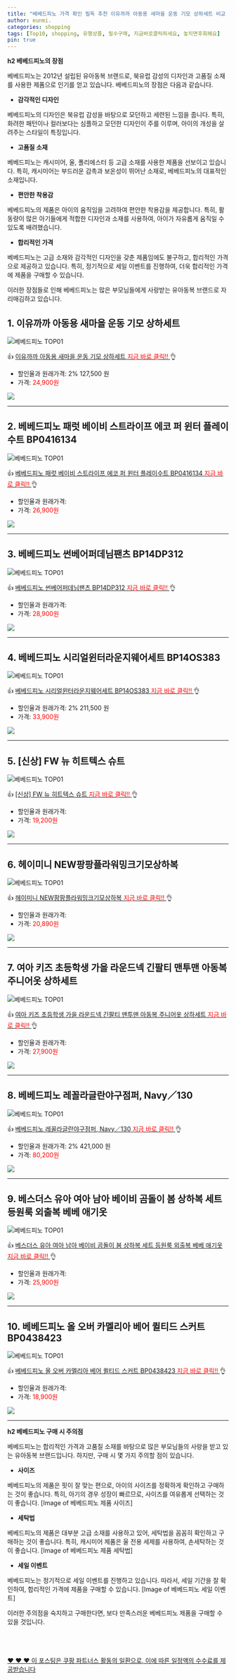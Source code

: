 ```yaml
---
title: "베베드피노 가격 확인 필독 추천 이유까까 아동용 새마을 운동 기모 상하세트 비교 장점 구매가이드"
author: eunmi.
categories: shopping
tags: [Top10, shopping, 유행상품, 필수구매, 지금바로클릭하세요, 놓치면후회해요]
pin: true
---
```

**h2 베베드피노의 장점**

베베드피노는 2012년 설립된 유아동복 브랜드로, 북유럽 감성의 디자인과 고품질 소재를 사용한 제품으로 인기를 얻고 있습니다. 베베드피노의 장점은 다음과 같습니다.

* **감각적인 디자인**

베베드피노의 디자인은 북유럽 감성을 바탕으로 모던하고 세련된 느낌을 줍니다. 특히, 화려한 패턴이나 컬러보다는 심플하고 모던한 디자인이 주를 이루며, 아이의 개성을 살려주는 스타일이 특징입니다.

* **고품질 소재**

베베드피노는 캐시미어, 울, 폴리에스터 등 고급 소재를 사용한 제품을 선보이고 있습니다. 특히, 캐시미어는 부드러운 감촉과 보온성이 뛰어난 소재로, 베베드피노의 대표적인 소재입니다.

* **편안한 착용감**

베베드피노의 제품은 아이의 움직임을 고려하여 편안한 착용감을 제공합니다. 특히, 활동량이 많은 아기들에게 적합한 디자인과 소재를 사용하여, 아이가 자유롭게 움직일 수 있도록 배려했습니다.

* **합리적인 가격**

베베드피노는 고급 소재와 감각적인 디자인을 갖춘 제품임에도 불구하고, 합리적인 가격으로 제공하고 있습니다. 특히, 정기적으로 세일 이벤트를 진행하여, 더욱 합리적인 가격에 제품을 구매할 수 있습니다.

이러한 장점들로 인해 베베드피노는 많은 부모님들에게 사랑받는 유아동복 브랜드로 자리매김하고 있습니다.

   

## 1. 이유까까 아동용 새마을 운동 기모 상하세트

![베베드피노 TOP01](https://thumbnail8.coupangcdn.com/thumbnails/remote/230x230ex/image/vendor_inventory/6cd1/d6adb41a9bb4aec4cd7d136e27344bf9e78e8dbda82bcdb9c7228f9ea612.jpg)


👍 [이유까까 아동용 새마을 운동 기모 상하세트 <font color=red> 지금 바로 클릭!! </font> ](https://link.coupang.com/re/AFFSDP?lptag=AF3617701&subid=GithubCoopas&pageKey=7701847366&traceid=V0-153&itemId=20623104536&vendorItemId=87697267504) 👌 


- 할인율과 원래가격: 2%  127,500   원
- 가격: <span style='color:red'>24,900원</span>

[![](/discount_price.png)](https://link.coupang.com/re/AFFSDP?lptag=AF3617701&subid=GithubCoopas&pageKey=7701847366&traceid=V0-153&itemId=20623104536&vendorItemId=87697267504)

---


   

## 2. 베베드피노 패럿 베이비 스트라이프 에코 퍼 윈터 플레이수트 BP0416134

![베베드피노 TOP01](https://thumbnail9.coupangcdn.com/thumbnails/remote/230x230ex/image/vendor_inventory/b85f/b1aca05f18b147a9470167c012892dccfc3096f3a40e705d532c7df71bc7.jpg)


👍 [베베드피노 패럿 베이비 스트라이프 에코 퍼 윈터 플레이수트 BP0416134 <font color=red> 지금 바로 클릭!! </font> ](https://link.coupang.com/re/AFFSDP?lptag=AF3617701&subid=GithubCoopas&pageKey=5416499365&traceid=V0-153&itemId=8165810225&vendorItemId=75454064674) 👌 


- 할인율과 원래가격: 
- 가격: <span style='color:red'>26,900원</span>

[![](/discount_price.png)](https://link.coupang.com/re/AFFSDP?lptag=AF3617701&subid=GithubCoopas&pageKey=5416499365&traceid=V0-153&itemId=8165810225&vendorItemId=75454064674)

---


   

## 3. 베베드피노 썬베어퍼데님팬츠 BP14DP312

![베베드피노 TOP01](https://thumbnail6.coupangcdn.com/thumbnails/remote/230x230ex/image/vendor_inventory/3953/3afb1fe82abcecbe277c5b143d71943f564e7baacedc094dacb3a264ac3f.jpg)


👍 [베베드피노 썬베어퍼데님팬츠 BP14DP312 <font color=red> 지금 바로 클릭!! </font> ](https://link.coupang.com/re/AFFSDP?lptag=AF3617701&subid=GithubCoopas&pageKey=6159249152&traceid=V0-153&itemId=11941898878&vendorItemId=80425916344) 👌 


- 할인율과 원래가격: 
- 가격: <span style='color:red'>28,900원</span>

[![](/discount_price.png)](https://link.coupang.com/re/AFFSDP?lptag=AF3617701&subid=GithubCoopas&pageKey=6159249152&traceid=V0-153&itemId=11941898878&vendorItemId=80425916344)

---


   

## 4. 베베드피노 시리얼윈터라운지웨어세트 BP14OS383

![베베드피노 TOP01](https://thumbnail10.coupangcdn.com/thumbnails/remote/230x230ex/image/vendor_inventory/9d10/90c4501a98fe9dd1046af2817ec50e68a15e0323f05a6cbd0bae0e6244c4.jpg)


👍 [베베드피노 시리얼윈터라운지웨어세트 BP14OS383 <font color=red> 지금 바로 클릭!! </font> ](https://link.coupang.com/re/AFFSDP?lptag=AF3617701&subid=GithubCoopas&pageKey=6919646815&traceid=V0-153&itemId=16704879912&vendorItemId=83887318802) 👌 


- 할인율과 원래가격: 2%  211,500   원
- 가격: <span style='color:red'>33,900원</span>

[![](/discount_price.png)](https://link.coupang.com/re/AFFSDP?lptag=AF3617701&subid=GithubCoopas&pageKey=6919646815&traceid=V0-153&itemId=16704879912&vendorItemId=83887318802)

---


   

## 5. [신상] FW 뉴 히트텍스 슈트

![베베드피노 TOP01](https://thumbnail8.coupangcdn.com/thumbnails/remote/230x230ex/image/vendor_inventory/8e41/3048a9bd885b6f1145abc8021974e1a4b5ab230ab76e2df34aca3b0f3886.jpg)


👍 [[신상] FW 뉴 히트텍스 슈트 <font color=red> 지금 바로 클릭!! </font> ](https://link.coupang.com/re/AFFSDP?lptag=AF3617701&subid=GithubCoopas&pageKey=7566153982&traceid=V0-153&itemId=19944056593&vendorItemId=87043219167) 👌 


- 할인율과 원래가격: 
- 가격: <span style='color:red'>19,200원</span>

[![](/discount_price.png)](https://link.coupang.com/re/AFFSDP?lptag=AF3617701&subid=GithubCoopas&pageKey=7566153982&traceid=V0-153&itemId=19944056593&vendorItemId=87043219167)

---


   

## 6. 헤이미니 NEW팡팡플라워밍크기모상하복

![베베드피노 TOP01](https://thumbnail6.coupangcdn.com/thumbnails/remote/230x230ex/image/vendor_inventory/bc2a/302b60723dfbfd5f24510f4c473c387f69f075e3072d8d4e0ed912d067ed.jpg)


👍 [헤이미니 NEW팡팡플라워밍크기모상하복 <font color=red> 지금 바로 클릭!! </font> ](https://link.coupang.com/re/AFFSDP?lptag=AF3617701&subid=GithubCoopas&pageKey=7662874354&traceid=V0-153&itemId=20419742668&vendorItemId=87501381024) 👌 


- 할인율과 원래가격: 
- 가격: <span style='color:red'>20,890원</span>

[![](/discount_price.png)](https://link.coupang.com/re/AFFSDP?lptag=AF3617701&subid=GithubCoopas&pageKey=7662874354&traceid=V0-153&itemId=20419742668&vendorItemId=87501381024)

---


   

## 7. 여아 키즈 초등학생 가을 라운드넥 긴팔티 맨투맨 아동복 주니어옷 상하세트

![베베드피노 TOP01](https://thumbnail10.coupangcdn.com/thumbnails/remote/230x230ex/image/vendor_inventory/b4b3/796d26094f2412255921bccc6937669b9effe0a08db86a6edcb5f7a44892.png)


👍 [여아 키즈 초등학생 가을 라운드넥 긴팔티 맨투맨 아동복 주니어옷 상하세트 <font color=red> 지금 바로 클릭!! </font> ](https://link.coupang.com/re/AFFSDP?lptag=AF3617701&subid=GithubCoopas&pageKey=7641795832&traceid=V0-153&itemId=20307368480&vendorItemId=87393185190) 👌 


- 할인율과 원래가격: 
- 가격: <span style='color:red'>27,900원</span>

[![](/discount_price.png)](https://link.coupang.com/re/AFFSDP?lptag=AF3617701&subid=GithubCoopas&pageKey=7641795832&traceid=V0-153&itemId=20307368480&vendorItemId=87393185190)

---


   

## 8. 베베드피노 레꼴라글란야구점퍼, Navy／130

![베베드피노 TOP01](https://thumbnail10.coupangcdn.com/thumbnails/remote/230x230ex/image/vendor_inventory/2668/129f4ba2afa1ee923b69aaf1ed31d36e51eac42e922f35c52ae013233f10.jpg)


👍 [베베드피노 레꼴라글란야구점퍼, Navy／130 <font color=red> 지금 바로 클릭!! </font> ](https://link.coupang.com/re/AFFSDP?lptag=AF3617701&subid=GithubCoopas&pageKey=7715071871&traceid=V0-153&itemId=20690889784&vendorItemId=87762488092) 👌 


- 할인율과 원래가격: 2%  421,000   원
- 가격: <span style='color:red'>80,200원</span>

[![](/discount_price.png)](https://link.coupang.com/re/AFFSDP?lptag=AF3617701&subid=GithubCoopas&pageKey=7715071871&traceid=V0-153&itemId=20690889784&vendorItemId=87762488092)

---


   

## 9. 베스더스 유아 여아 남아 베이비 곰돌이 봄 상하복 세트 등원룩 외출복 베베 애기옷

![베베드피노 TOP01](https://thumbnail9.coupangcdn.com/thumbnails/remote/230x230ex/image/vendor_inventory/6c13/b8ed88a7ce91b6909591dcccfbbbafc2dcacd61b2eb25a8c88098f453814.jpg)


👍 [베스더스 유아 여아 남아 베이비 곰돌이 봄 상하복 세트 등원룩 외출복 베베 애기옷 <font color=red> 지금 바로 클릭!! </font> ](https://link.coupang.com/re/AFFSDP?lptag=AF3617701&subid=GithubCoopas&pageKey=6725153111&traceid=V0-153&itemId=15651027788&vendorItemId=87073911463) 👌 


- 할인율과 원래가격: 
- 가격: <span style='color:red'>25,900원</span>

[![](/discount_price.png)](https://link.coupang.com/re/AFFSDP?lptag=AF3617701&subid=GithubCoopas&pageKey=6725153111&traceid=V0-153&itemId=15651027788&vendorItemId=87073911463)

---


   

## 10. 베베드피노 올 오버 카멜리아 베어 퀼티드 스커트 BP0438423

![베베드피노 TOP01](https://thumbnail6.coupangcdn.com/thumbnails/remote/230x230ex/image/vendor_inventory/ea2e/a9659025c75b10670023fd41f1f24446b10105e7a76f63a2a0389afb7031.jpg)


👍 [베베드피노 올 오버 카멜리아 베어 퀼티드 스커트 BP0438423 <font color=red> 지금 바로 클릭!! </font> ](https://link.coupang.com/re/AFFSDP?lptag=AF3617701&subid=GithubCoopas&pageKey=5416496460&traceid=V0-153&itemId=8165784969&vendorItemId=75454042336) 👌 


- 할인율과 원래가격: 
- 가격: <span style='color:red'>18,900원</span>

[![](/discount_price.png)](https://link.coupang.com/re/AFFSDP?lptag=AF3617701&subid=GithubCoopas&pageKey=5416496460&traceid=V0-153&itemId=8165784969&vendorItemId=75454042336)

---
**h2 베베드피노 구매 시 주의점**

베베드피노는 합리적인 가격과 고품질 소재를 바탕으로 많은 부모님들의 사랑을 받고 있는 유아동복 브랜드입니다. 하지만, 구매 시 몇 가지 주의할 점이 있습니다.

* **사이즈**

베베드피노의 제품은 핏이 잘 맞는 편으로, 아이의 사이즈를 정확하게 확인하고 구매하는 것이 좋습니다. 특히, 아기의 경우 성장이 빠르므로, 사이즈를 여유롭게 선택하는 것이 좋습니다.
[Image of 베베드피노 제품 사이즈]

* **세탁법**

베베드피노의 제품은 대부분 고급 소재를 사용하고 있어, 세탁법을 꼼꼼히 확인하고 구매하는 것이 좋습니다. 특히, 캐시미어 제품은 울 전용 세제를 사용하여, 손세탁하는 것이 좋습니다.
[Image of 베베드피노 제품 세탁법]

* **세일 이벤트**

베베드피노는 정기적으로 세일 이벤트를 진행하고 있습니다. 따라서, 세일 기간을 잘 확인하여, 합리적인 가격에 제품을 구매할 수 있습니다.
[Image of 베베드피노 세일 이벤트]

이러한 주의점을 숙지하고 구매한다면, 보다 만족스러운 베베드피노 제품을 구매할 수 있을 것입니다.<br><br><br><br><br> [ ❤ ❤ ❤ 이 포스팅은 쿠팡 파트너스 활동의 일환으로, 이에 따른 일정액의 수수료를 제공받습니다](https://link.coupang.com/a/bcEFyh)